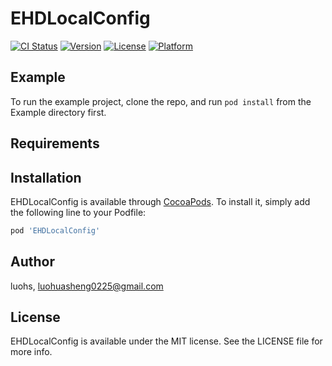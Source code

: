 # EHDLocalConfig

[![CI Status](http://img.shields.io/travis/luohs/EHDLocalConfig.svg?style=flat)](https://travis-ci.org/luohs/EHDLocalConfig)
[![Version](https://img.shields.io/cocoapods/v/EHDLocalConfig.svg?style=flat)](http://cocoapods.org/pods/EHDLocalConfig)
[![License](https://img.shields.io/cocoapods/l/EHDLocalConfig.svg?style=flat)](http://cocoapods.org/pods/EHDLocalConfig)
[![Platform](https://img.shields.io/cocoapods/p/EHDLocalConfig.svg?style=flat)](http://cocoapods.org/pods/EHDLocalConfig)

## Example

To run the example project, clone the repo, and run `pod install` from the Example directory first.

## Requirements

## Installation

EHDLocalConfig is available through [CocoaPods](http://cocoapods.org). To install
it, simply add the following line to your Podfile:

```ruby
pod 'EHDLocalConfig'
```

## Author

luohs, luohuasheng0225@gmail.com

## License

EHDLocalConfig is available under the MIT license. See the LICENSE file for more info.
